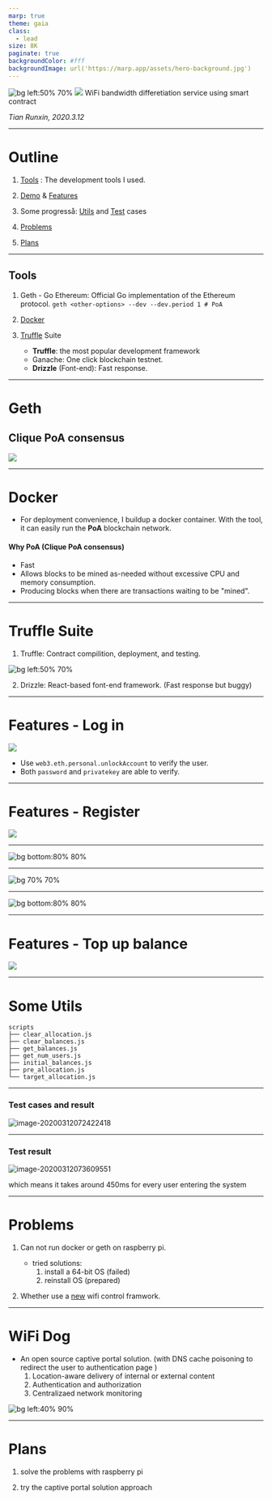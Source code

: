 ```yaml
---
marp: true
theme: gaia
class:
  - lead
size: 8K
paginate: true
backgroundColor: #fff
backgroundImage: url('https://marp.app/assets/hero-background.jpg')
---
```


![bg left:50% 70%](https://media2.giphy.com/media/LHZyixOnHwDDy/giphy.gif)
![](src/wifi.png)
WiFi bandwidth differetiation service using smart contract

_Tian Runxin, 2020.3.12_

----

# Outline

1. [Tools](#3) : The development tools I used.

2. [Demo](#11) & [Features](#7)

3. Some progresså: [Utils](#13) and [Test](#14) cases

3. [Problems](#16) 

4. [Plans](#18)

---

## Tools

1. Geth - Go Ethereum: Official Go implementation of the Ethereum protocol.
    `geth <other-options> --dev --dev.period 1 # PoA`

2. [Docker](#5)

3. [Truffle](#6) Suite
    - **Truffle**: the most popular development framework 
    - Ganache: One click blockchain testnet.
    - **Drizzle** (Font-end): Fast response. 

---

# Geth

## Clique PoA consensus

![](src/geth.png)

---

# Docker

- For deployment convenience, I buildup a docker container. With the tool, it can easily run the **PoA** blockchain network.

#### Why PoA (Clique PoA consensus)
- Fast
- Allows blocks to be mined as-needed without excessive CPU and memory consumption.
- Producing blocks when there are transactions waiting to be "mined".

---

# Truffle Suite

1. Truffle: 
Contract compilition, deployment, and testing.

  ![bg left:50% 70%](src/image.png)

2. Drizzle: 
React-based font-end framework. 
  (Fast response but buggy)

---

# Features - Log in

![](src/loginHD.gif)

- Use `web3.eth.personal.unlockAccount` to verify the user.
- Both `password` and `privatekey` are able to verify.

---

# Features - Register

![](src/registerHD.gif)

---

![bg bottom:80% 80%](src/requestReject.gif)

---

![bg 70% 70%](src/SYSInformation.png)

---

![bg bottom:80% 80%](src/RequestSuccess.gif)

---

# Features - Top up balance

![](src/BalanceTopUp.gif)

---

# Some Utils

```
scripts
├── clear_allocation.js
├── clear_balances.js
├── get_balances.js
├── get_num_users.js
├── initial_balances.js
├── pre_allocation.js
└── target_allocation.js
```

---

### Test cases and result

![image-20200312072422418](src/testcases.png)

---

### Test result

![image-20200312073609551](src/result.png)

which means it takes around 450ms 
for every user entering the system

---

# Problems

1. Can not run docker or geth on raspberry pi.
    - tried solutions: 
      1. install a 64-bit OS (failed)
      2. reinstall OS (prepared)

2. Whether use a [new](http://dev.wifidog.org) wifi control framwork.

---

# WiFi Dog 
- An open source captive portal solution. 
(with DNS cache poisoning to redirect the user to authentication page )
    1. Location-aware delivery of internal or external content
    2. Authentication and authorization
    3. Centralizaed network monitoring

![bg left:40% 90%](https://www.maixj.net/pics/uploads/2015/06/WiFiDogFlowDiagram.png)

---

# Plans

1. solve the problems with raspberry pi

2. try the captive portal solution approach
